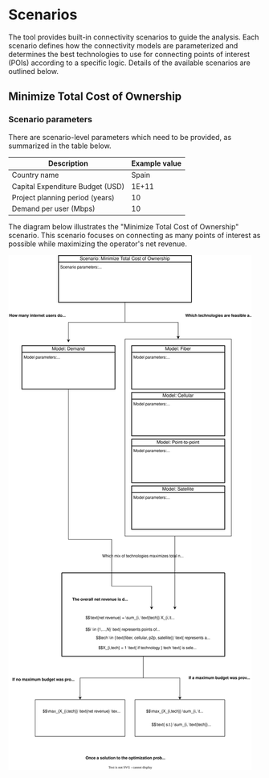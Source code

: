 # Scenarios

The tool provides built-in connectivity scenarios to guide the analysis. Each scenario defines how the connectivity models are parameterized and determines the best technologies to use for connecting points of interest (POIs) according to a specific logic. Details of the available scenarios are outlined below.

## Minimize Total Cost of Ownership

### Scenario parameters

There are scenario-level parameters which need to be provided, as summarized in the table below.

| Description | Example value |
|------------|---------------|
| Country name | Spain |
| Capital Expenditure Budget (USD) | 1E+11 |
| Project planning period (years) | 10 |
| Demand per user (Mbps) | 10 |

The diagram below illustrates the "Minimize Total Cost of Ownership" scenario. This scenario focuses on connecting as many points of interest as possible while maximizing the operator's net revenue.

![scenario](diagrams/scenario.drawio.svg)
